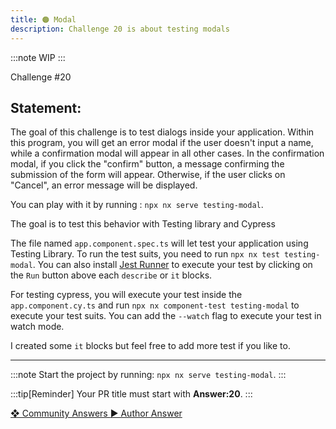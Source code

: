 ```yaml
---
title: 🟠 Modal
description: Challenge 20 is about testing modals
---
```


:::note
WIP
:::

<div class="chip">Challenge #20</div>

## Statement:

The goal of this challenge is to test dialogs inside your application.
Within this program, you will get an error modal if the user doesn't input a name, while a confirmation modal will appear in all other cases.
In the confirmation modal, if you click the "confirm" button, a message confirming the submission of the form will appear. Otherwise, if the user clicks on "Cancel", an error message will be displayed.

You can play with it by running : `npx nx serve testing-modal`.

The goal is to test this behavior with Testing library and Cypress

The file named `app.component.spec.ts` will let test your application using Testing Library. To run the test suits, you need to run `npx nx test testing-modal`. You can also install [Jest Runner](https://marketplace.visualstudio.com/items?itemName=firsttris.vscode-jest-runner) to execute your test by clicking on the `Run` button above each `describe` or `it` blocks.

For testing cypress, you will execute your test inside the `app.component.cy.ts` and run `npx nx component-test testing-modal` to execute your test suits. You can add the `--watch` flag to execute your test in watch mode.

I created some `it` blocks but feel free to add more test if you like to.

---

:::note
Start the project by running: `npx nx serve testing-modal`.
:::

:::tip[Reminder]
Your PR title must start with <b>Answer:20</b>.
:::

<div class="article-footer">
  <a
    href="https://github.com/tomalaforge/angular-challenges/pulls?q=label%3A20+label%3Aanswer"
    alt="Modal community solutions">
    ❖ Community Answers
  </a>
  <a
    href='https://github.com/tomalaforge/angular-challenges/pulls?q=label%3A20+label%3A'
    alt="Modal solution author">
    ▶︎ Author Answer
  </a>
  </div>

